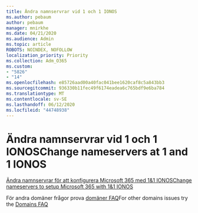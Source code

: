 ```yaml
---
title: Ändra namnservrar vid 1 och 1 IONOS
ms.author: pebaum
author: pebaum
manager: mnirkhe
ms.date: 04/21/2020
ms.audience: Admin
ms.topic: article
ROBOTS: NOINDEX, NOFOLLOW
localization_priority: Priority
ms.collection: Adm_O365
ms.custom:
- "5826"
- "14"
ms.openlocfilehash: e85726aad00a40fac041bee1620caf8c5a843bb3
ms.sourcegitcommit: 936330b11fec49f6174eadea6c765bdf9e6ba784
ms.translationtype: MT
ms.contentlocale: sv-SE
ms.lasthandoff: 06/12/2020
ms.locfileid: "44748938"
---
```

# <a name="change-nameservers-at-1-and-1-ionos"></a><span data-ttu-id="81fab-102">Ändra namnservrar vid 1 och 1 IONOS</span><span class="sxs-lookup"><span data-stu-id="81fab-102">Change nameservers at 1 and 1 IONOS</span></span>

[<span data-ttu-id="81fab-103">Ändra namnservrar för att konfigurera Microsoft 365 med 1&1 IONOS</span><span class="sxs-lookup"><span data-stu-id="81fab-103">Change nameservers to setup Microsoft 365 with 1&1 IONOS</span></span>](https://docs.microsoft.com/microsoft-365/admin/dns/change-nameservers-at-1-1-internet)

<span data-ttu-id="81fab-104">För andra domäner frågor prova [domäner FAQ](https://docs.microsoft.com/microsoft-365/admin/setup/domains-faq)</span><span class="sxs-lookup"><span data-stu-id="81fab-104">For other domains issues try the [Domains FAQ](https://docs.microsoft.com/microsoft-365/admin/setup/domains-faq)</span></span>